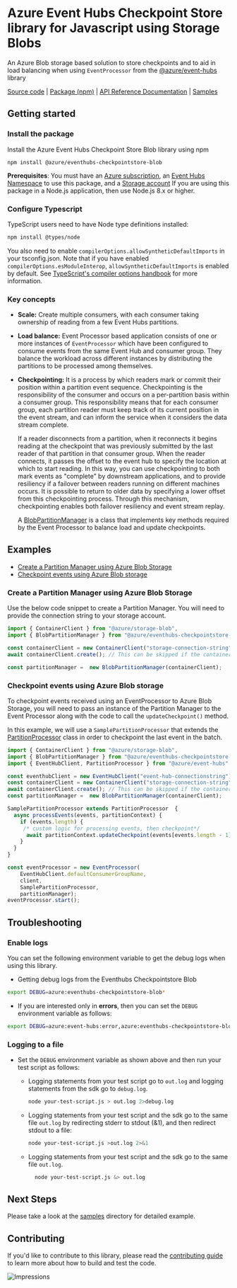# Azure Event Hubs Checkpoint Store library for Javascript using Storage Blobs

An Azure Blob storage based solution to store checkpoints and to aid in load balancing when using `EventProcessor` from the [@azure/event-hubs](https://www.npmjs.com/package/@azure/event-hubs) library

[Source code](https://github.com/Azure/azure-sdk-for-js/tree/master/sdk/eventhub/eventhubs-checkpointstore-blob) | [Package (npm)](https://www.npmjs.com/package/@azure/eventhubs-checkpointstore-blob) | [API Reference Documentation](https://azure.github.io/azure-sdk-for-js/eventhubs-checkpointstore-blob/index.html) | [Samples](https://github.com/Azure/azure-sdk-for-js/tree/master/sdk/eventhub/eventhubs-checkpointstore-blob/samples)

## Getting started

### Install the package

Install the Azure Event Hubs Checkpoint Store Blob library using npm

`npm install @azure/eventhubs-checkpointstore-blob`

**Prerequisites**: You must have an [Azure subscription](https://azure.microsoft.com/free/), an
[Event Hubs Namespace](https://docs.microsoft.com/en-us/azure/event-hubs/) to use this package, and a [Storage account](https://docs.microsoft.com/en-us/azure/storage/blobs/storage-blobs-introduction)
If you are using this package in a Node.js application, then use Node.js 8.x or higher.

### Configure Typescript

TypeScript users need to have Node type definitions installed:

```bash
npm install @types/node
```

You also need to enable `compilerOptions.allowSyntheticDefaultImports` in your tsconfig.json. Note that if you have enabled `compilerOptions.esModuleInterop`, `allowSyntheticDefaultImports` is enabled by default. See [TypeScript's compiler options handbook](https://www.typescriptlang.org/docs/handbook/compiler-options.html) for more information.

### Key concepts

- **Scale:** Create multiple consumers, with each consumer taking ownership of reading from a few Event Hubs partitions.

- **Load balance:** Event Processor based application consists of one or more instances of `EventProcessor` which have been
  configured to consume events from the same Event Hub and consumer group. They balance the
  workload across different instances by distributing the partitions to be processed among themselves.

- **Checkpointing:** It is a process by which readers mark or commit their position within a partition event sequence. Checkpointing is the responsibility of the consumer and
  occurs on a per-partition basis within a consumer group. This responsibility means that for each consumer group, each partition reader must keep track of its current position
  in the event stream, and can inform the service when it considers the data stream complete.

  If a reader disconnects from a partition, when it reconnects it begins reading at the checkpoint that was previously submitted by the last reader of that partition in that consumer group.
  When the reader connects, it passes the offset to the event hub to specify the location at which to start reading. In this way, you can use checkpointing to both mark events as "complete" by downstream applications,
  and to provide resiliency if a failover between readers running on different machines occurs. It is possible to return to older data by specifying a lower offset from this checkpointing process.
  Through this mechanism, checkpointing enables both failover resiliency and event stream replay.

  A [BlobPartitionManager](https://azure.github.io/azure-sdk-for-js/eventhubs-checkpointstore-blob/classes/blobpartitionmanager.html) is a class that implements key methods required by the Event Processor to balance load and update checkpoints.

## Examples

- [Create a Partition Manager using Azure Blob Storage](#create-a-partition-manager-using-azure-blob-storage)
- [Checkpoint events using Azure Blob storage](#checkpoint-events-using-azure-blob-storage)

### Create a Partition Manager using Azure Blob Storage

Use the below code snippet to create a Partition Manager. You will need to provide the connection string to your storage account.

```javascript
import { ContainerClient } from "@azure/storage-blob",
import { BlobPartitionManager } from "@azure/eventhubs-checkpointstore-blob"

const containerClient = new ContainerClient("storage-connection-string", "container-name");
await containerClient.create(); // This can be skipped if the container already exists

const partitionManager =  new BlobPartitionManager(containerClient);
```

### Checkpoint events using Azure Blob storage

To checkpoint events received using an EventProcessor to Azure Blob Storage, you will need to pass an instance of the Partition Manager to the Event Processor along with the code to call the `updateCheckpoint()` method.

In this example, we will use a `SamplePartitionProcessor` that extends the [PartitionProcessor](https://azure.github.io/azure-sdk-for-js/event-hubs/classes/partitionprocessor.html) class in order to checkpoint the last event in the batch.

```javascript
import { ContainerClient } from "@azure/storage-blob",
import { BlobPartitionManager } from "@azure/eventhubs-checkpointstore-blob"
import { EventHubClient, PartitionProcessor } from "@azure/event-hubs"

const eventhubClient = new EventHubClient("event-hub-connectionstring")
const containerClient = new ContainerClient("storage-connection-string", "container-name");
await containerClient.create(); // This can be skipped if the container already exists
const partitionManager =  new BlobPartitionManager(containerClient);

SamplePartitionProcessor extends PartitionProcessor  {
  async processEvents(events, partitionContext) {
    if (events.length) {
     /* custom logic for processing events, then checkpoint*/
      await partitionContext.updateCheckpoint(events[events.length - 1]);
    } 
  }
}

const eventProcessor = new EventProcessor(
    EventHubClient.defaultConsumerGroupName,
    client,
    SamplePartitionProcessor,
    partitionManager);
eventProcessor.start();
```

## Troubleshooting

### Enable logs

You can set the following environment variable to get the debug logs when using this library.

- Getting debug logs from the Eventhubs Checkpointstore Blob

```bash
export DEBUG=azure:eventhubs-checkpointstore-blob*
```

- If you are interested only in **errors**, then you can set the `DEBUG` environment variable as follows:

```bash
export DEBUG=azure:event-hubs:error,azure:eventhubs-checkpointstore-blob:error
```

### Logging to a file

- Set the `DEBUG` environment variable as shown above and then run your test script as follows:

  - Logging statements from your test script go to `out.log` and logging statements from the sdk go to `debug.log`.
    ```bash
    node your-test-script.js > out.log 2>debug.log
    ```
  - Logging statements from your test script and the sdk go to the same file `out.log` by redirecting stderr to stdout (&1), and then redirect stdout to a file:
    ```bash
    node your-test-script.js >out.log 2>&1
    ```
  - Logging statements from your test script and the sdk go to the same file `out.log`.

    ```bash
      node your-test-script.js &> out.log
    ```

## Next Steps

Please take a look at the [samples](https://github.com/Azure/azure-sdk-for-js/tree/master/sdk/eventhub/eventhubs-checkpointstore-blob/samples)
directory for detailed example.

## Contributing

If you'd like to contribute to this library, please read the [contributing guide](../../../CONTRIBUTING.md) to learn more about how to build and test the code.

![Impressions](https://azure-sdk-impressions.azurewebsites.net/api/impressions/azure-sdk-for-js/sdk/eventhub/eventhubs-checkpointstore-blob/README.png)
